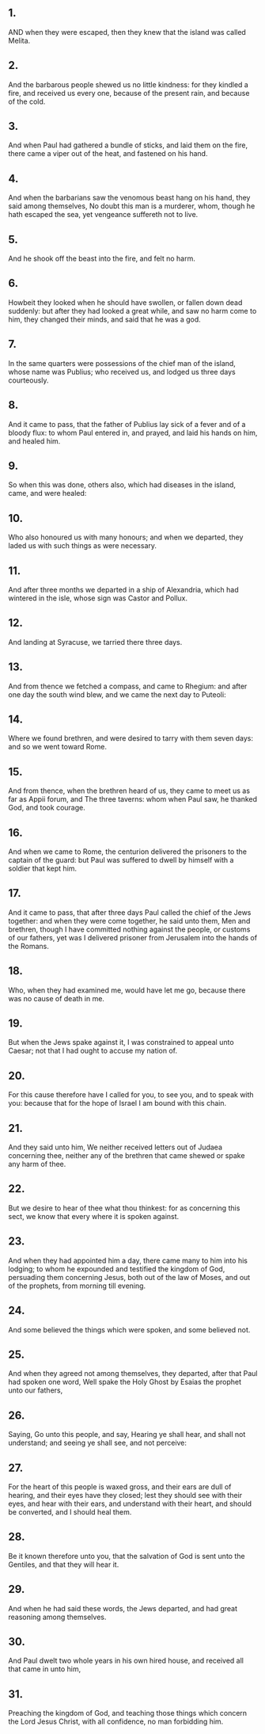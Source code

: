 ## 1.
AND when they were escaped, then they knew that the island was called Melita.
## 2.
And the barbarous people shewed us no little kindness: for they kindled a fire, and received us every one, because of the present rain, and because of the cold.
## 3.
And when Paul had gathered a bundle of sticks, and laid them on the fire, there came a viper out of the heat, and fastened on his hand.
## 4.
And when the barbarians saw the venomous beast hang on his hand, they said among themselves, No doubt this man is a murderer, whom, though he hath escaped the sea, yet vengeance suffereth not to live.
## 5.
And he shook off the beast into the fire, and felt no harm.
## 6.
Howbeit they looked when he should have swollen, or fallen down dead suddenly: but after they had looked a great while, and saw no harm come to him, they changed their minds, and said that he was a god.
## 7.
In the same quarters were possessions of the chief man of the island, whose name was Publius; who received us, and lodged us three days courteously.
## 8.
And it came to pass, that the father of Publius lay sick of a fever and of a bloody flux: to whom Paul entered in, and prayed, and laid his hands on him, and healed him.
## 9.
So when this was done, others also, which had diseases in the island, came, and were healed:
## 10.
Who also honoured us with many honours; and when we departed, they laded us with such things as were necessary.
## 11.
And after three months we departed in a ship of Alexandria, which had wintered in the isle, whose sign was Castor and Pollux.
## 12.
And landing at Syracuse, we tarried there three days.
## 13.
And from thence we fetched a compass, and came to Rhegium: and after one day the south wind blew, and we came the next day to Puteoli:
## 14.
Where we found brethren, and were desired to tarry with them seven days: and so we went toward Rome.
## 15.
And from thence, when the brethren heard of us, they came to meet us as far as Appii forum, and The three taverns: whom when Paul saw, he thanked God, and took courage.
## 16.
And when we came to Rome, the centurion delivered the prisoners to the captain of the guard: but Paul was suffered to dwell by himself with a soldier that kept him.
## 17.
And it came to pass, that after three days Paul called the chief of the Jews together: and when they were come together, he said unto them, Men and brethren, though I have committed nothing against the people, or customs of our fathers, yet was I delivered prisoner from Jerusalem into the hands of the Romans.
## 18.
Who, when they had examined me, would have let me go, because there was no cause of death in me.
## 19.
But when the Jews spake against it, I was constrained to appeal unto Caesar; not that I had ought to accuse my nation of.
## 20.
For this cause therefore have I called for you, to see you, and to speak with you: because that for the hope of Israel I am bound with this chain.
## 21.
And they said unto him, We neither received letters out of Judaea concerning thee, neither any of the brethren that came shewed or spake any harm of thee.
## 22.
But we desire to hear of thee what thou thinkest: for as concerning this sect, we know that every where it is spoken against.
## 23.
And when they had appointed him a day, there came many to him into his lodging; to whom he expounded and testified the kingdom of God, persuading them concerning Jesus, both out of the law of Moses, and out of the prophets, from morning till evening.
## 24.
And some believed the things which were spoken, and some believed not.
## 25.
And when they agreed not among themselves, they departed, after that Paul had spoken one word, Well spake the Holy Ghost by Esaias the prophet unto our fathers,
## 26.
Saying, Go unto this people, and say, Hearing ye shall hear, and shall not understand; and seeing ye shall see, and not perceive:
## 27.
For the heart of this people is waxed gross, and their ears are dull of hearing, and their eyes have they closed; lest they should see with their eyes, and hear with their ears, and understand with their heart, and should be converted, and I should heal them.
## 28.
Be it known therefore unto you, that the salvation of God is sent unto the Gentiles, and that they will hear it.
## 29.
And when he had said these words, the Jews departed, and had great reasoning among themselves.
## 30.
And Paul dwelt two whole years in his own hired house, and received all that came in unto him,
## 31.
Preaching the kingdom of God, and teaching those things which concern the Lord Jesus Christ, with all confidence, no man forbidding him.
